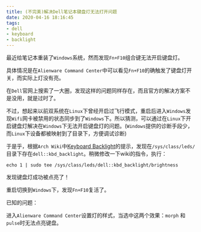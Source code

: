 ```yaml
---
title: (不完美)解决Dell笔记本键盘灯无法打开问题
date: 2020-04-16 18:16:45
tags:
- dell
- keyboard
- backlight
---
```


最近给笔记本重装了`Windows`系统，然而发现`Fn+F10`组合键无法开启键盘灯。

<!--more-->

具体情况是在`Alienware Command Center`中可以看见`Fn+F10`的确触发了键盘灯开关，而实际上灯没有亮。

在`Dell`官网上搜索了一大圈，发现这样的问题同样存在，而且官方的解决方案不是没用，就是过时了。

不过，想起来以前双系统在`Linux`下曾经开启过飞行模式，重启后进入`Windows`发现`Wifi`网卡被禁用的状态同步到了`Windows`下。所以猜测，可以通过在`Linux`下开启键盘灯解决在`Windows`下无法开启键盘灯的问题。(`Windows`提供的诊断手段少，而`Linux`下设备都被映射到了目录下，方便调试诊断)

于是乎，根据`Arch Wiki`中[Keyboard Backlight](https://wiki.archlinux.org/index.php/Keyboard_backlight)的提示，发现在`/sys/class/leds/`目录下存在`dell::kbd_backlight`。稍微修改一下wiki的指令，执行：

```
echo 1 | sudo tee /sys/class/leds/dell::kbd_backlight/brightness
```

发现键盘灯成功被点亮了！

重启切换到`Windows`下，发现`Fn+F10`复活了。

已知的问题：

进入`Alienware Command Center`设置灯的样式，当选中这两个效果：`morph` 和`pulse`时无法点亮键盘。